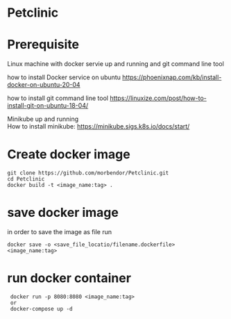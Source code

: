 # Petclinic

# Prerequisite 
Linux machine with docker servie up and running and git command line tool 

 how to install Docker service on ubuntu
https://phoenixnap.com/kb/install-docker-on-ubuntu-20-04

 how to install git command line tool 
https://linuxize.com/post/how-to-install-git-on-ubuntu-18-04/


 Minikube up and running  
 How to install minikube:
https://minikube.sigs.k8s.io/docs/start/


# Create docker image 
 ```
 git clone https://github.com/morbendor/Petclinic.git
 cd Petclinic 
 docker build -t <image_name:tag> .
 ```
 # save docker image 
 in order to save the image as file run 
 ```
 docker save -o <save_file_locatio/filename.dockerfile> <image_name:tag>
 ```
 # run docker container  
```
 docker run -p 8080:8080 <image_name:tag>
 or 
 docker-compose up -d 
```


